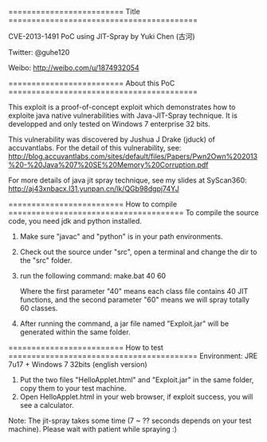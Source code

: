 ========================= Title =========================================

CVE-2013-1491 PoC using JIT-Spray by Yuki Chen (古河)


Twitter:  @guhe120

Weibo:    http://weibo.com/u/1874932054



========================= About this PoC =========================================

This exploit is a proof-of-concept exploit which demonstrates how to exploite java native vulnerabilities with Java-JIT-Spray technique.
It is developped and only tested on Windows 7 enterprise 32 bits.

This vulnerability was discovered by Jushua J Drake (jduck) of accuvantlabs.
For the detail of this vulnerability, see:
http://blog.accuvantlabs.com/sites/default/files/Papers/Pwn2Own%202013%20-%20Java%207%20SE%20Memory%20Corruption.pdf

For more details of java jit spray technique, see my slides at SyScan360:
http://aj43xnbacx.l31.yunpan.cn/lk/QGb98dgpj74YJ


========================= How to compile ======================================
To compile the source code, you need jdk and python installed.

1. Make sure "javac" and "python" is in your path environments.
2. Check out the source under "src", open a terminal and change the dir to the "src" folder.
3. run the following command: 
   make.bat 40 60

   Where the first parameter "40" means each class file contains 40 JIT functions, and the second parameter "60" means we will spray totally 60 classes.

4. After running the command, a jar file named "Exploit.jar" will be generated within the same folder.
	

========================= How to test =========================================
Environment:   JRE 7u17   + Windows 7 32bits (english version)

1. Put the two files "HelloApplet.html" and "Exploit.jar" in the same folder, copy them to your test machine.
2. Open HelloApplet.html in your web browser, if exploit success, you will see a calculator.

Note: The jit-spray takes some time (7 ~ ??  seconds depends on your test machine). Please wait with patient while spraying :)
